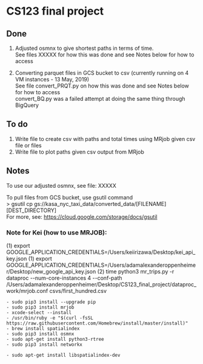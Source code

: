 # CS123 final project

## Done
1. Adjusted osmnx to give shortest paths in terms of time.  
    See files XXXXX for how this was done and see Notes below for how to access  
    
2. Converting parquet files in GCS bucket to csv (currently running on 4 VM instances - 13 May, 2019)  
    See file convert_PRQT.py on how this was done and see Notes below for how to access  
    convert_BQ.py was a failed attempt at doing the same thing through BigQuery  

## To do
1. Write file to create csv with paths and total times using MRjob given csv file or files 
2. Write file to plot paths given csv output from MRjob  

## Notes
To use our adjusted osmnx, see file: XXXXX  

To pull files from GCS bucket, use gsutil command  
    > gsutil cp gs://kasa_nyc_taxi_data/converted_data/\[FILENAME] \[DEST_DIRECTORY]  
    For more, see: https://cloud.google.com/storage/docs/gsutil  

### Note for Kei (how to use MRJOB):
(1) export GOOGLE_APPLICATION_CREDENTIALS=/Users/keiirizawa/Desktop/kei_api_key.json
(1) export GOOGLE_APPLICATION_CREDENTIALS=/Users/adamalexanderoppenheimer/Desktop/new_google_api_key.json
(2) time python3 mr_trips.py -r dataproc --num-core-instances 4 --conf-path /Users/adamalexanderoppenheimer/Desktop/CS123_final_project/dataproc_work/mrjob.conf csvs/first_hundred.csv


    - sudo pip3 install --upgrade pip
    - sudo pip3 install mrjob
    - xcode-select --install
    - /usr/bin/ruby -e "$(curl -fsSL https://raw.githubusercontent.com/Homebrew/install/master/install)"
    - brew install spatialindex
    - sudo pip3 install osmnx
    - sudo apt-get install python3-rtree
    - sudo pip3 install networkx

    - sudo apt-get install libspatialindex-dev